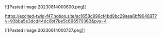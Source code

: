 ![[Pasted image 20230614000600.png]]


https://excited-twig-f47.notion.site/ac1658c996cf4bd9bc29aea8bf964897?v=93bba5e3dcd44dc0bf7be5c666570363&pvs=4

![[Pasted image 20230614000727.png]]